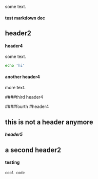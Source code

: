 some text.

#### test markdown doc

## header2

#### header4

some text.

```bash
echo 'hi'
```

#### another header4

more text.

####third header4

####fourth #header4

 ## this is not a header anymore

##### header5

## a second header2

#### testing

```
cool code
```
